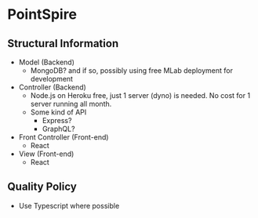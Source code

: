 # PointSpire

## Structural Information

- Model (Backend)
   - MongoDB? and if so, possibly using free MLab deployment for development
- Controller (Backend)
   - Node.js on Heroku free, just 1 server (dyno) is needed. No cost for 1 server running all month.
   - Some kind of API
      - Express?
      - GraphQL?
- Front Controller (Front-end)
   - React
- View (Front-end)
   - React
   
## Quality Policy

- Use Typescript where possible
